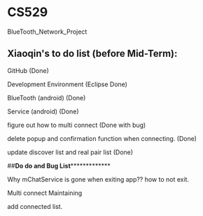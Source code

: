 # CS529
BlueTooth_Network_Project

## Xiaoqin's to do list (before Mid-Term):
GitHub (Done)

Development Environment (Eclipse Done)

BlueTooth (android) (Done) 

Service (android) (Done)

figure out how to multi connect (Done with bug)

delete popup and confirmation function when connecting. (Done)

update discover list and real pair list (Done)

##********Do do and Bug List*********************

Why mChatService is gone when exiting app?? how to not exit.

Multi connect Maintaining

add connected list.



